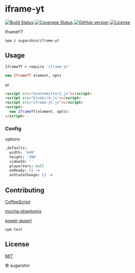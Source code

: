 # iframe-yt

[![Build Status](https://travis-ci.org/sugarshin/iframe-yt.svg?branch=master)](https://travis-ci.org/sugarshin/iframe-yt) [![Coverage Status](https://coveralls.io/repos/sugarshin/iframe-yt/badge.svg)](https://coveralls.io/r/sugarshin/iframe-yt) [![GitHub version](https://badge.fury.io/gh/sugarshin%2Fiframe-yt.svg)](http://badge.fury.io/gh/sugarshin%2Fiframe-yt) [![License](http://img.shields.io/:license-mit-blue.svg)](http://sugarshin.mit-license.org/)

IframeYT

```shell
npm i sugarshin/iframe-yt
```

## Usage

```coffeescript
IframeYT = require 'iframe-yt'

new IframeYT element, opts
```

or

```html
<script src="eventemitter2.js"></script>
<script src="bluebird.js"></script>
<script src="iframe-yt.js"></script>
<script>
  new IframeYT(element, opts);
</script>
```

### Config

options

```coffeescript
_defaults:
  width: '640'
  height: '390'
  videoId: ''
  playerVars: null
  onReady: () ->
  onStateChange: () ->
```

## Contributing

[CoffeeScript](//coffeescript.org/)

[mocha-phantomjs](//github.com/metaskills/mocha-phantomjs)

[power-assert](//github.com/twada/power-assert)

```shell
npm test
```

## License

[MIT](http://sugarshin.mit-license.org/)

© sugarshin
